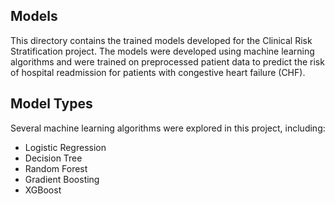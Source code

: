 ## Models
This directory contains the trained models developed for the Clinical Risk Stratification project. The models were developed using machine learning algorithms and were trained on preprocessed patient data to predict the risk of hospital readmission for patients with congestive heart failure (CHF).

## Model Types
Several machine learning algorithms were explored in this project, including:

* Logistic Regression
* Decision Tree
* Random Forest
* Gradient Boosting
* XGBoost
